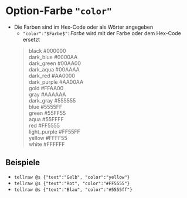 # Option-Farbe ``` "color" ```
* Die Farben sind im Hex-Code oder als Wörter angegeben
    * ``` "color":"$Farbe$" ```: $Farbe$ wird mit der Farbe oder dem Hex-Code ersetzt
  > black #000000  
  > dark_blue #0000AA  
  > dark_green #00AA00  
  > dark_aqua #00AAAA  
  > dark_red #AA0000  
  > dark_purple #AA00AA  
  > gold #FFAA00  
  > gray #AAAAAA  
  > dark_gray #555555  
  > blue #5555FF  
  > green #55FF55  
  > aqua #55FFFF  
  > red #FF5555  
  > light_purple #FF55FF  
  > yellow #FFFF55  
  > white #FFFFFF

 ## Beispiele
 * ``` tellraw @s {"text":"Gelb", "color":"yellow"} ```
 * ``` tellraw @s {"text":"Rot", "color":"#FF5555"} ```
 * ``` tellraw @s {"text":"Blau", "color":"#5555ff"} ```
